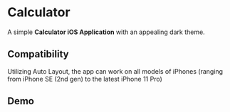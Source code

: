 # Calculator
A simple **Calculator iOS Application** with an appealing dark theme. 



## Compatibility
Utilizing Auto Layout, the app can work on all models of iPhones (ranging from iPhone SE (2nd gen) to the latest iPhone 11 Pro)



## Demo




